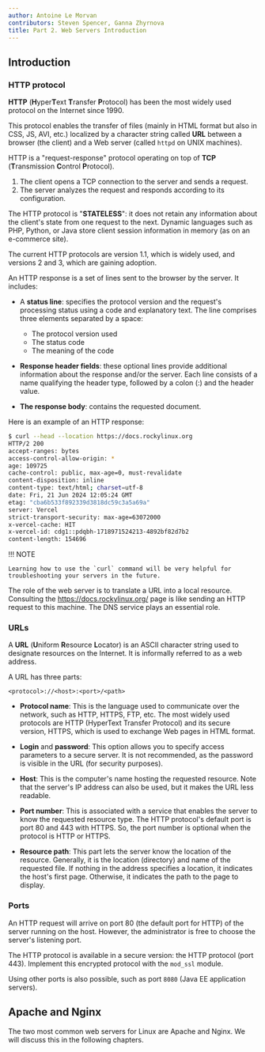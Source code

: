 ```yaml
---
author: Antoine Le Morvan
contributors: Steven Spencer, Ganna Zhyrnova
title: Part 2. Web Servers Introduction
---
```


## Introduction

### HTTP protocol

**HTTP** (**H**yper**T**ext **T**ransfer **P**rotocol) has been the most widely used protocol on the Internet since 1990.

This protocol enables the transfer of files (mainly in HTML format but also in CSS, JS, AVI, etc.) localized by a character string called **URL** between a browser (the client) and a Web server (called `httpd` on UNIX machines).

HTTP is a "request-response" protocol operating on top of **TCP** (**T**ransmission **C**ontrol **P**rotocol).

1. The client opens a TCP connection to the server and sends a request.
2. The server analyzes the request and responds according to its configuration.

The HTTP protocol is "**STATELESS**": it does not retain any information about the client's state from one request to the next. Dynamic languages such as PHP, Python, or Java store client session information in memory (as on an e-commerce site).

The current HTTP protocols are version 1.1, which is widely used, and versions 2 and 3, which are gaining adoption.

An HTTP response is a set of lines sent to the browser by the server. It includes:

* A **status line**: specifies the protocol version and the request's processing status using a code and explanatory text. The line comprises three elements separated by a space:
    * The protocol version used
    * The status code
    * The meaning of the code

* **Response header fields**: these optional lines provide additional information about the response and/or the server. Each line consists of a name qualifying the header type, followed by a colon (:) and the header value.

* **The response body**: contains the requested document.

Here is an example of an HTTP response:

```bash
$ curl --head --location https://docs.rockylinux.org
HTTP/2 200
accept-ranges: bytes
access-control-allow-origin: *
age: 109725
cache-control: public, max-age=0, must-revalidate
content-disposition: inline
content-type: text/html; charset=utf-8
date: Fri, 21 Jun 2024 12:05:24 GMT
etag: "cba6b533f892339d3818dc59c3a5a69a"
server: Vercel
strict-transport-security: max-age=63072000
x-vercel-cache: HIT
x-vercel-id: cdg1::pdqbh-1718971524213-4892bf82d7b2
content-length: 154696
```

!!! NOTE

    Learning how to use the `curl` command will be very helpful for troubleshooting your servers in the future.

The role of the web server is to translate a URL into a local resource. Consulting the <https://docs.rockylinux.org/> page is like sending an HTTP request to this machine. The DNS service plays an essential role.

### URLs

A **URL** (**U**niform **R**esource **L**ocator) is an ASCII character string used to designate resources on the Internet. It is informally referred to as a web address.

A URL has three parts:

```text
<protocol>://<host>:<port>/<path>
```

* **Protocol name**: This is the language used to communicate over the network, such as HTTP, HTTPS, FTP, etc. The most widely used protocols are HTTP (HyperText Transfer Protocol) and its secure version, HTTPS, which is used to exchange Web pages in HTML format.

* **Login** and **password**: This option allows you to specify access parameters to a secure server. It is not recommended, as the password is visible in the URL (for security purposes).

* **Host**: This is the computer's name hosting the requested resource. Note that the server's IP address can also be used, but it makes the URL less readable.

* **Port number**: This is associated with a service that enables the server to know the requested resource type. The HTTP protocol's default port is port 80 and 443 with HTTPS. So, the port number is optional when the protocol is HTTP or HTTPS.

* **Resource path**: This part lets the server know the location of the resource. Generally, it is the location (directory) and name of the requested file. If nothing in the address specifies a location, it indicates the host's first page. Otherwise, it indicates the path to the page to display.

### Ports

An HTTP request will arrive on port 80 (the default port for HTTP) of the server running on the host. However, the administrator is free to choose the server's listening port.

The HTTP protocol is available in a secure version: the HTTP protocol (port 443). Implement this encrypted protocol with the `mod_ssl` module.

Using other ports is also possible, such as port `8080` (Java EE application servers).

## Apache and Nginx

The two most common web servers for Linux are Apache and Nginx. We will discuss this in the following chapters.
